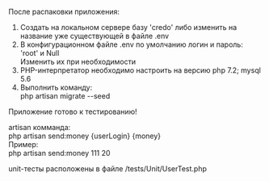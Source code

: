 
После распаковки приложения:

1) Создать на локальном сервере базу 'credo' либо изменить на название уже существующей в файле .env
2) В конфигурационном файле .env по умолчанию логин и пароль:  
'root' и Null  
Изменить их при необходимости
3) PHP-интерпретатор необходимо настроить на версию php 7.2; mysql 5.6
4) Выполнить команду:  
php artisan migrate --seed

Приложение готово к тестированию!

artisan комманда:  
php artisan send:money {userLogin} {money}  
Пример:  
php artisan send:money 111 20

unit-тесты расположены в файле /tests/Unit/UserTest.php